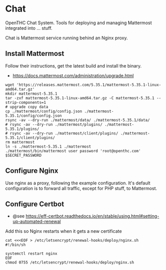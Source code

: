 # Chat

OpenTHC Chat System.
Tools for deploying and managing Mattermost integrated into ... stuff.

Chat is Mattermost service running behind an Nginx proxy.


## Install Mattermost

Follow their instructions, get the latest build and install the binary.

* https://docs.mattermost.com/administration/upgrade.html

```
wget 'https://releases.mattermost.com/5.35.1/mattermost-5.35.1-linux-amd64.tar.gz'
mkdir mattermost-5.35.1
tar -zxf mattermost-5.35.1-linux-amd64.tar.gz -C mattermost-5.35.1 --strip-components=1
# upgrade copy data
cp ./mattermost/config/config.json ./mattermost-5.35.1/config/config.json
rsync -av --dry-run ./mattermost/data/ ./mattermost-5.35.1/data/
# rsync -av --dry-run ./mattermost/plugins/ ./mattermost-5.35.1/plugins/
# rsync -av --dry-run ./mattermost/client/plugins/ ./mattermost-5.35.1/client/plugins/
rm mattermost
ln -s ./mattermost-5.35.1 ./mattermost
./mattermost/bin/mattermost user password 'root@openthc.com' $SECRET_PASSWORD
```

## Configure Nginx

Use nginx as a proxy, following the example configuration.
It's default configuration is to forward all traffic, except for PHP stuff, to Mattermost.

## Configure Certbot

 * @see https://eff-certbot.readthedocs.io/en/stable/using.html#setting-up-automated-renewal

Add this so Nginx restarts when it gets a new certificate

```
cat <<<EOF > /etc/letsencrypt/renewal-hooks/deploy/nginx.sh 
#!/bin/sh

systemctl restart nginx
EOF
chmod 0755 /etc/letsencrypt/renewal-hooks/deploy/nginx.sh
```

